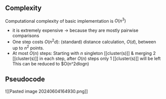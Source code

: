 ## Complexity
Computational complexity of basic implementation is $O(n^3)$
- it is extremely expensive $\rightarrow$ because they are mostly pairwise comparisons
- One step costs $O(n^2d)$: (standard) distance calculation, $O(d)$, between up to $n^2$ points.
- At most $O(n)$ steps: Starting with $n$ singleton [[cluster(s)]] & merging 2 [[cluster(s)]] in each step, after $O(n)$ steps only 1 [[cluster(s)]] will be left
This can be reduced to $O(n^2dlogn)
## Pseudocode
![[Pasted image 20240604164930.png]]